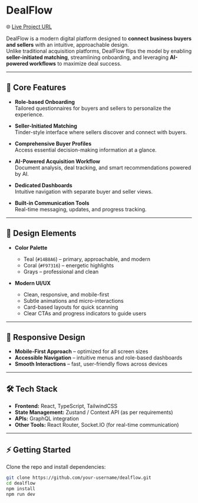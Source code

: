 # DealFlow

🌐 [Live Project URL](https://deal-flow.netlify.app/)

DealFlow is a modern digital platform designed to **connect business buyers and sellers** with an intuitive, approachable design.  
Unlike traditional acquisition platforms, DealFlow flips the model by enabling **seller-initiated matching**, streamlining onboarding, and leveraging **AI-powered workflows** to maximize deal success.

---

## 🚀 Core Features

- **Role-based Onboarding**  
  Tailored questionnaires for buyers and sellers to personalize the experience.

- **Seller-Initiated Matching**  
  Tinder-style interface where sellers discover and connect with buyers.

- **Comprehensive Buyer Profiles**  
  Access essential decision-making information at a glance.

- **AI-Powered Acquisition Workflow**  
  Document analysis, deal tracking, and smart recommendations powered by AI.

- **Dedicated Dashboards**  
  Intuitive navigation with separate buyer and seller views.

- **Built-in Communication Tools**  
  Real-time messaging, updates, and progress tracking.

---

## 🎨 Design Elements

- **Color Palette**

  - Teal (`#14B8A6`) – primary, approachable, and modern
  - Coral (`#F97316`) – energetic highlights
  - Grays – professional and clean

- **Modern UI/UX**
  - Clean, responsive, and mobile-first
  - Subtle animations and micro-interactions
  - Card-based layouts for quick scanning
  - Clear CTAs and progress indicators to guide users

---

## 📱 Responsive Design

- **Mobile-First Approach** – optimized for all screen sizes
- **Accessible Navigation** – intuitive menus and role-based dashboards
- **Smooth Interactions** – fast, user-friendly flows across devices

---

## 🛠️ Tech Stack

- **Frontend:** React, TypeScript, TailwindCSS
- **State Management:** Zustand / Context API (as per requirements)
- **APIs:** GraphQL integration
- **Other Tools:** React Router, Socket.IO (for real-time communication)

---

## ⚡ Getting Started

Clone the repo and install dependencies:

```bash
git clone https://github.com/your-username/dealflow.git
cd dealflow
npm install
npm run dev
```
